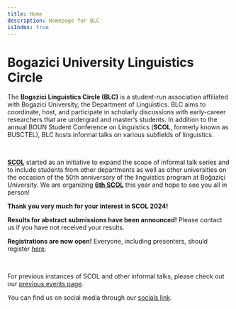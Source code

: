 ```yaml
---
title: Home
description: Homepage for BLC
isIndex: true
---
```


# Bogazici University Linguistics Circle

The **Bogazici Linguistics Circle (BLC)** is a student-run association affiliated with Bogazici University, the Department of Linguistics. BLC aims to coordinate, host, and participate in scholarly discussions with early-career researchers that are undergrad and master’s students. In addition to the annual BOUN Student Conference on Linguistics (**SCOL**, formerly known as BUSCTEL), BLC hosts informal talks on various subfields of linguistics. 

<br />

**[SCOL][scol_recent]** started as an initiative to expand the scope of informal talk series and to include students from other departments as well as other universities on the occasion of the 50th anniversary of the linguistics program at Boğaziçi University. We are organizing **[6th SCOL][scol_recent]** this year and hope to see you all in person!

**Thank you very much for your interest in SCOL 2024!** 

**Results for abstract submissions have been announced!**
Please contact us if you have not received your results.

**Registrations are now open!** 
Everyone, including presenters, should register [here](https://register.oxfordabstracts.com/event/10579). 

<br />

For previous instances of SCOL and other informal talks, please check out our [previous events page][previous].

You can find us on social media through our [socials link](https://linkin.bio/scolboun). 

[scol_recent]: /scol/24/
[previous]: /events/
[mail]: mailto:scol@bogazici.edu.tr
